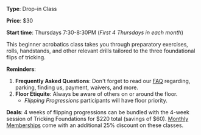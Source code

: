 **Type**: Drop-in Class

**Price**: $30

**Start time**: Thursdays 7:30-8:30PM (*First 4 Thursdays in each month*)

This beginner acrobatics class takes you through preparatory exercises, rolls, handstands, and other relevant drills tailored to the three foundational flips of tricking.  

**Reminders**:
1. **Frequently Asked Questions**: Don't forget to read our [FAQ](./faq.html) regarding, parking, finding us, payment, waivers, and more.
2. **Floor Etiquite**: Always be aware of others on or around the floor.
    - *Flipping Progressions* participants will have floor priority.

**Deals**: 4 weeks of flipping progressions can be bundled with the 4-week session of Tricking Foundations for $220 total (savings of $60).  [Monthly Memberships](./memberships.html) come with an additional 25% discount on these classes.